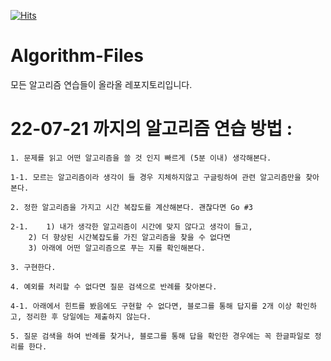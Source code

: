 [![Hits](https://hits.seeyoufarm.com/api/count/incr/badge.svg?url=https%3A%2F%2Fgithub.com%2FJune222%2FAlgorithm-Files&count_bg=%23BC2931&title_bg=%23555555&icon=mediafire.svg&icon_color=%23E08F8F&title=hits&edge_flat=false)](https://hits.seeyoufarm.com)

# Algorithm-Files
모든 알고리즘 연습들이 올라올 레포지토리입니다.

# 22-07-21 까지의 알고리즘 연습 방법 :

	1. 문제를 읽고 어떤 알고리즘을 쓸 것 인지 빠르게 (5분 이내) 생각해본다.

	1-1. 모르는 알고리즘이라 생각이 들 경우 지체하지않고 구글링하여 관련 알고리즘만을 찾아본다.
	
	2. 정한 알고리즘을 가지고 시간 복잡도를 계산해본다. 괜찮다면 Go #3

	2-1. 	1) 내가 생각한 알고리즘이 시간에 맞지 않다고 생각이 들고, 
		2) 더 향상된 시간복잡도를 가진 알고리즘을 찾을 수 없다면
		3) 아래에 어떤 알고리즘으로 푸는 지를 확인해본다.

	3. 구현한다.

	4. 예외를 처리할 수 없다면 질문 검색으로 반례를 찾아본다.

	4-1. 아래에서 힌트를 봤음에도 구현할 수 없다면, 블로그를 통해 답지를 2개 이상	확인하고, 정리한 후 당일에는 제출하지 않는다.

	5. 질문 검색을 하여 반례를 찾거나, 블로그를 통해 답을 확인한 경우에는 꼭 한글파일로 정리를 한다.
